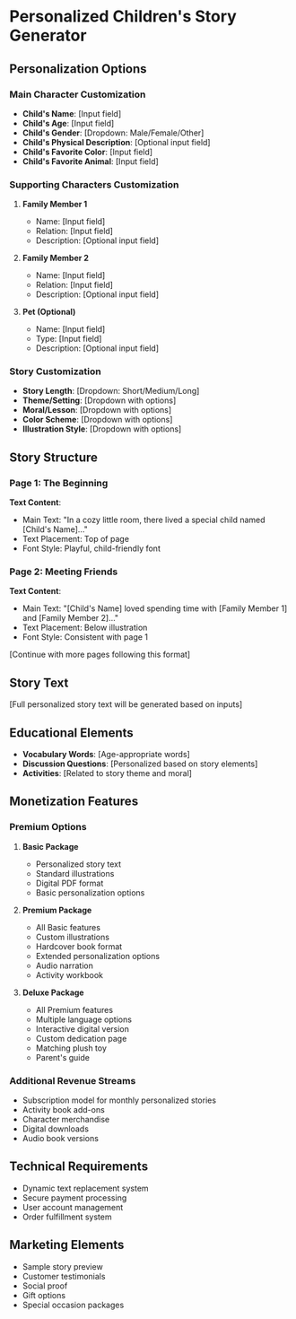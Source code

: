 # Personalized Children's Story Generator

## Personalization Options
### Main Character Customization
- **Child's Name**: [Input field]
- **Child's Age**: [Input field]
- **Child's Gender**: [Dropdown: Male/Female/Other]
- **Child's Physical Description**: [Optional input field]
- **Child's Favorite Color**: [Input field]
- **Child's Favorite Animal**: [Input field]

### Supporting Characters Customization
1. **Family Member 1**
   - Name: [Input field]
   - Relation: [Input field]
   - Description: [Optional input field]

2. **Family Member 2**
   - Name: [Input field]
   - Relation: [Input field]
   - Description: [Optional input field]

3. **Pet (Optional)**
   - Name: [Input field]
   - Type: [Input field]
   - Description: [Optional input field]

### Story Customization
- **Story Length**: [Dropdown: Short/Medium/Long]
- **Theme/Setting**: [Dropdown with options]
- **Moral/Lesson**: [Dropdown with options]
- **Color Scheme**: [Dropdown with options]
- **Illustration Style**: [Dropdown with options]

## Story Structure

### Page 1: The Beginning
**Text Content**:
- Main Text: "In a cozy little room, there lived a special child named [Child's Name]..."
- Text Placement: Top of page
- Font Style: Playful, child-friendly font

### Page 2: Meeting Friends
**Text Content**:
- Main Text: "[Child's Name] loved spending time with [Family Member 1] and [Family Member 2]..."
- Text Placement: Below illustration
- Font Style: Consistent with page 1

[Continue with more pages following this format]

## Story Text

[Full personalized story text will be generated based on inputs]

## Educational Elements
- **Vocabulary Words**: [Age-appropriate words]
- **Discussion Questions**: [Personalized based on story elements]
- **Activities**: [Related to story theme and moral]

## Monetization Features
### Premium Options
1. **Basic Package**
   - Personalized story text
   - Standard illustrations
   - Digital PDF format
   - Basic personalization options

2. **Premium Package**
   - All Basic features
   - Custom illustrations
   - Hardcover book format
   - Extended personalization options
   - Audio narration
   - Activity workbook

3. **Deluxe Package**
   - All Premium features
   - Multiple language options
   - Interactive digital version
   - Custom dedication page
   - Matching plush toy
   - Parent's guide

### Additional Revenue Streams
- Subscription model for monthly personalized stories
- Activity book add-ons
- Character merchandise
- Digital downloads
- Audio book versions

## Technical Requirements
- Dynamic text replacement system
- Secure payment processing
- User account management
- Order fulfillment system

## Marketing Elements
- Sample story preview
- Customer testimonials
- Social proof
- Gift options
- Special occasion packages 